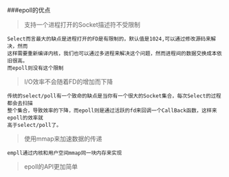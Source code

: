 ###epoll的优点
>支持一个进程打开的Socket描述符不受限制

    Select而言最大的缺点是进程打开的FD是有限制的，默认值是1024,可以通过修改源码来解决，然而
    这样需要重新编译内核，我们也可以通过多进程来解决这个问题，然而进程间的数据交换成本依旧很高。
    而epoll则没有这个限制
    
>I/O效率不会随着FD的增加而下降

    传统的select/poll有一个致命的缺点是当你有一个很大的Socket集合，每次Select的过程都会去扫描
    整个集合，导致效率的下降，而epoll则是通过活跃的fd来回调一个CallBack函数，这样来epoll的效率就
    高于select/poll了。
    
> 使用mmap来加速数据的传递

    empll通过内核和用户空间mmap同一块内存来实现
    
> epoll的API更加简单
